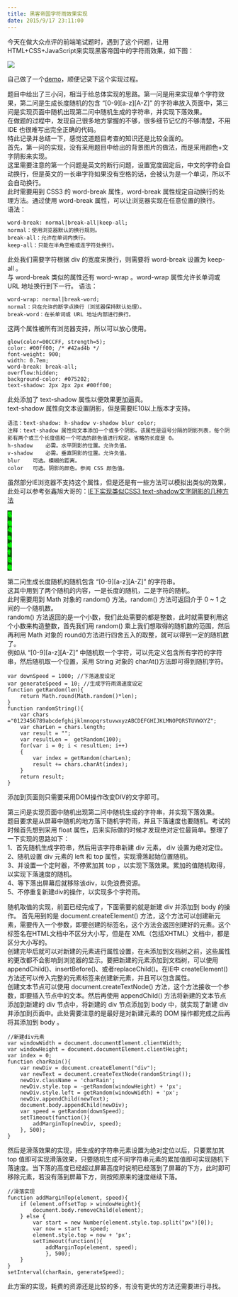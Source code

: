 ```yaml
---
title: 黑客帝国字符雨效果实现
date: 2015/9/17 23:11:00
---
```


今天在做大众点评的前端笔试题时，遇到了这个问题，让用HTML+CSS+JavaScript来实现黑客帝国中的字符雨效果，如下图：    

![](http://attimg.dospy.com/img/day_091110/20091110_4221bebbbe02945c71e0BN5BE87s8TT7.gif)   

自己做了一个[demo](https://blog.shawnan.xyz/htmls/characterRainDemo.html)，顺便记录下这个实现过程。


题目中给出了三小问，相当于给总体实现的思路。第一问是用来实现单个字符效果，第二问是生成长度随机的包含 “[0-9][a-z][A-Z]” 的字符串放入页面中，第三问是实现页面中随机出现第二问中随机生成的字符串，并实现下落效果。   
在做题的过程中，发现自己很多地方掌握的不够，很多细节记忆的不够清楚，不用 IDE 也很难写出完全正确的代码。   
特此记录并总结一下，感觉这道题目考查的知识还是比较全面的。   
首先，第一问的实现，没有采用题目中给出的背景图片的做法，而是采用颜色+文字阴影来实现。   
这里需要注意的第一个问题是英文的断行问题，设置宽度固定后，中文的字符会自动换行，但是英文的一长串字符如果没有空格的话，会被认为是一个单词，所以不会自动换行。    
此时需要用到 CSS3 的 word-break 属性，word-break 属性规定自动换行的处理方法。通过使用 word-break 属性，可以让浏览器实现在任意位置的换行。   
语法：   

    word-break: normal|break-all|keep-all; 
    normal：使用浏览器默认的换行规则。
    break-all：允许在单词内换行。
    keep-all：只能在半角空格或连字符处换行。

此处我们需要字符根据 div 的宽度来换行，则需要将 word-break 设置为 keep-all 。   
与 word-break 类似的属性还有 word-wrap 。word-wrap 属性允许长单词或 URL 地址换行到下一行。
语法：
     
    word-wrap: normal|break-word;
    normal：只在允许的断字点换行（浏览器保持默认处理）。
    break-word：在长单词或 URL 地址内部进行换行。

这两个属性被所有浏览器支持，所以可以放心使用。

    glow(color=00CCFF, strength=5);
	color: #00ff00; /* #42ad4b */
	font-weight: 900;
    width: 0.7em;
    word-break: break-all; 
    overflow:hidden;
    background-color: #075202;
    text-shadow: 2px 2px 2px #00ff00;

此处添加了 text-shadow 属性以便效果更加逼真。   
text-shadow 属性向文本设置阴影，但是需要IE10以上版本才支持。    
   
    语法：text-shadow: h-shadow v-shadow blur color;   
    注释：text-shadow 属性向文本添加一个或多个阴影。该属性是逗号分隔的阴影列表，每个阴影有两个或三个长度值和一个可选的颜色值进行规定。省略的长度是 0。   
    h-shadow	必需。水平阴影的位置。允许负值。   
    v-shadow	必需。垂直阴影的位置。允许负值。   
    blur	可选。模糊的距离。   
    color	可选。阴影的颜色。参阅 CSS 颜色值。   

虽然部分IE浏览器不支持这个属性，但是还是有一些方法可以模拟出类似的效果，此处可以参考张鑫旭大哥的：[IE下实现类似CSS3 text-shadow文字阴影的几种方法](http://www.zhangxinxu.com/wordpress/2011/05/ie%E4%B8%8B%E5%AE%9E%E7%8E%B0%E7%B1%BB%E4%BC%BCcss3-text-shadow%E6%96%87%E5%AD%97%E9%98%B4%E5%BD%B1%E7%9A%84%E5%87%A0%E7%A7%8D%E6%96%B9%E6%B3%95/)


<div class="charRain">5g4sdf56</div>
<style>
.charRain {
	color: #00ff00;
	font-weight: 900;
    width: 0.7em;
    word-break: break-all; 
    overflow:hidden;
    background-color: #075202;
    text-shadow: 2px 2px 2px #00ff00;
    filter:progid:DXImageTransform.Microsoft.MotionBlur(strength=5, direction=145);
}
</style>


第二问生成长度随机的随机包含 “[0-9][a-z][A-Z]” 的字符串。    
这其中用到了两个随机的内容，一是长度的随机，二是字符的随机。   
此时需要用到 Math 对象的 random() 方法。random() 方法可返回介于 0 ~ 1 之间的一个随机数。   
random() 方法返回的是一个小数，我们此处需要的都是整数，此时就需要利用这个小数来构造整数，首先我们用 random() 乘上我们想取得的随机数的范围，然后再利用 Math 对象的 round()方法进行四舍五入的取整，就可以得到一定的随机数了。   
例如从 “[0-9][a-z][A-Z]” 中随机取一个字符，可以先定义包含所有字符的字符串，然后随机取一个位置，采用 String 对象的 charAt()方法即可得到随机字符。
   
    var downSpeed = 1000; //下落速度设定
    var generateSpeed = 10; //生成字符雨滴速度设定
    function getRandom(len){
    	return Math.round(Math.random()*len);
    }
    function randomString(){
    	var chars ="0123456789abcdefghijklmnopqrstuvwxyzABCDEFGHIJKLMNOPQRSTUVWXYZ";
    	var charLen = chars.length;
    	var result = "";
    	var resultLen =  getRandom(100);
    	for(var i = 0; i < resultLen; i++)
    	{
    		var index = getRandom(charLen);
    		result += chars.charAt(index);
    	}
    	return result;
    }

添加到页面则只需要采用DOM操作改变DIV的文字即可。   

第三问是实现页面中随机出现第二问中随机生成的字符串，并实现下落效果。   
题目要求是从屏幕中随机的地方落下随机字符雨，并且下落速度也要随机。考试的时候首先想到采用 float 属性，后来实际做的时候才发现绝对定位最简单。整理了一下实现的思路如下：    
1、首先随机生成字符串，然后用该字符串新建 div 元素， div 设置为绝对定位。   
2、随机设置 div 元素的 left 和 top 属性，实现滑落起始位置随机。   
3、并设置一个定时器，不停累加其 top ，以实现下落效果。累加的值随机取得，以实现下落速度的随机。    
4、等下落出屏幕后就移除该div，以免浪费资源。   
5、不停重复新建div的操作，以实现多个字符雨。   

随机取值的实现，前面已经完成了，下面需要的就是新建 div 并添加到 body 的操作。
首先用到的是 document.createElement() 方法，这个方法可以创建新元素，需要传入一个参数，即要创建的标签名，这个方法会返回创建好的元素。这个标签名在HTML文档中不区分大小写，但是在 XML（包括XHTML）文档中，都是区分大小写的。   
创建完毕后就可以对新建的元素进行属性设置，在未添加到文档树之前，这些属性的更改都不会影响到浏览器的显示。要把新建的元素添加到文档树，可以使用 appendChild()、insertBefore()、或者replaceChild()。在IE中 createElement() 方法还可以传入完整的元素标签来创建新元素，并且可以包含属性。      
创建文本节点可以使用 document.createTextNode() 方法，这个方法接收一个参数，即要插入节点中的文本。然后再使用 appendChild() 方法将新建的文本节点添加到新建的 div 节点中，将新建的 div 节点添加到 body 中，就实现了新建 div 并添加到页面中。此处需要注意的是最好是对新建元素的 DOM 操作都完成之后再将其添加到 body 。
   
    //新建div元素
    var windowWidth = document.documentElement.clientWidth;
    var windowHeight = document.documentElement.clientHeight;
    var index = 0;
    function charRain(){
    	var newDiv = document.createElement("div");
    	var newText = document.createTextNode(randomString());
        newDiv.className = 'charRain';
    	newDiv.style.top = -getRandom(windowHeight) + 'px';
    	newDiv.style.left = getRandom(windowWidth) + 'px';
    	newDiv.appendChild(newText);
    	document.body.appendChild(newDiv);
    	var speed = getRandom(downSpeed);
    	setTimeout(function(){
    		addMarginTop(newDiv, speed);
    	}, 500);
    }

然后是滑落效果的实现，把生成的字符串元素设置为绝对定位以后，只要累加其 top 值即可实现滑落效果，只要随机生成不同字符串元素的累加值即可实现随机下落速度。当下落的高度已经超过屏幕高度时说明已经落到了屏幕的下方，此时即可移除元素，若没有落到屏幕下方，则按照原来的速度继续下落。

    //滑落实现
    function addMarginTop(element, speed){
    	if (element.offsetTop > windowHeight){
    		document.body.removeChild(element);
    	} else {
    		var start = new Number(element.style.top.split("px")[0]);
    		var now = start + speed;
    		element.style.top = now + 'px';
    		setTimeout(function(){
    			addMarginTop(element, speed);
    			}, 500);
    	}
    }
    setInterval(charRain, generateSpeed);

此方案的实现，耗费的资源还是比较的多，有没有更优的方法还需要进行寻找。